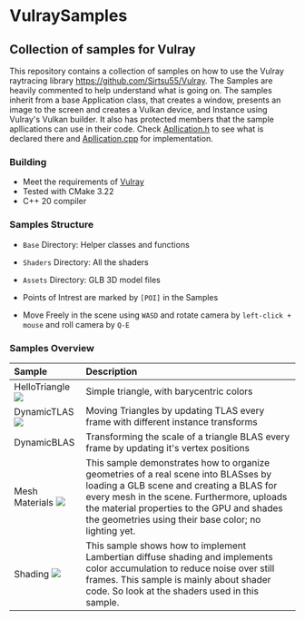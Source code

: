 # VulraySamples
## Collection of samples for Vulray

This repository contains a collection of samples on how to use the Vulray raytracing library 
https://github.com/Sirtsu55/Vulray. The Samples are heavily commented to help understand what is going on.
The samples inherit from a base Application class, that creates a window, presents an image to the screen and creates 
a Vulkan device, and Instance using Vulray's Vulkan builder. It also has protected members that 
the sample apllications can use in their code. Check [Apllication.h](https://github.com/Sirtsu55/VulraySamples/blob/master/Base/Application.h)
to see what is declared there and [Apllication.cpp](https://github.com/Sirtsu55/VulraySamples/blob/master/Base/Application.cpp) for implementation.

### Building
- Meet the requirements of [Vulray](https://github.com/Sirtsu55/Vulray)
- Tested with CMake 3.22
- C++ 20 compiler

### Samples Structure
- `Base` Directory: Helper classes and functions

- `Shaders` Directory: All the shaders 

- `Assets` Directory: GLB 3D model files

- Points of Intrest are marked by ```[POI]``` in the Samples

- Move Freely in the scene using `WASD` and rotate camera by `left-click + mouse` and roll camera by `Q-E`
### Samples Overview
| Sample		|  Description  |
|:----------	|:------------- |
| HelloTriangle <img src=https://user-images.githubusercontent.com/65868911/233778107-bcb63256-bec0-4502-895e-b8c23f61846d.png>| Simple triangle, with barycentric colors |
| DynamicTLAS  <img src=https://user-images.githubusercontent.com/65868911/233778012-5fe85298-39ac-4e98-95b8-7489657e76a2.png>| Moving Triangles by updating TLAS every frame with different instance transforms |
| DynamicBLAS | Transforming the scale of a triangle BLAS every frame by updating it's vertex positions |
| Mesh Materials <img src=https://user-images.githubusercontent.com/65868911/233778450-970dc17d-fa0e-42cc-8e20-f50312fdeb9d.png>| This sample demonstrates how to organize geometries of a real scene into BLASses by loading a GLB scene and creating a BLAS for every mesh in the scene. Furthermore, uploads the material properties to the GPU and shades the geometries using their base color; no lighting yet.|
| Shading	<img src=https://github.com/Sirtsu55/VulraySamples/assets/65868911/762c5f0c-decf-4552-9e56-92bd9bd17c7f>| This sample shows how to implement Lambertian diffuse shading and implements color accumulation to reduce noise over still frames. This sample is mainly about shader code. So look at the shaders used in this sample. |
